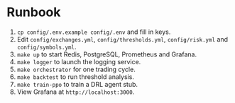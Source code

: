 # Runbook

1. `cp config/.env.example config/.env` and fill in keys.
2. Edit `config/exchanges.yml`, `config/thresholds.yml`, `config/risk.yml` and `config/symbols.yml`.
3. `make up` to start Redis, PostgreSQL, Prometheus and Grafana.
4. `make logger` to launch the logging service.
5. `make orchestrator` for one trading cycle.
6. `make backtest` to run threshold analysis.
7. `make train-ppo` to train a DRL agent stub.
8. View Grafana at `http://localhost:3000`.
